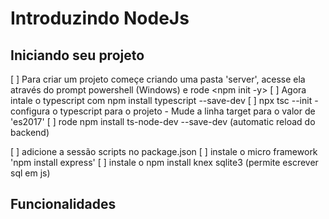 # Introduzindo NodeJs

## Iniciando seu projeto
[ ] Para criar um projeto começe criando uma pasta 'server', acesse ela através do prompt powershell (Windows) e rode <npm init -y>
[ ] Agora intale o typescript com npm install typescript --save-dev
[ ] npx tsc --init -configura o typescript para o projeto
    - Mude a linha target para o valor de 'es2017'
[ ] rode npm install ts-node-dev --save-dev (automatic reload do backend) 

[ ] adicione a sessão scripts no package.json
[ ] instale o micro framework 'npm install express'
[ ] instale o npm install knex sqlite3 (permite escrever sql em js)


## Funcionalidades


